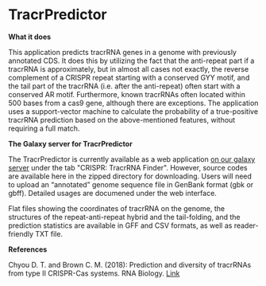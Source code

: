 # TracrPredictor
**What it does**

This application predicts tracrRNA genes in a genome with previously annotated CDS. It does this by utilizing the fact that the anti-repeat part if a tracrRNA is approximately, but in almost all cases not exactly, the reverse complement of a CRISPR repeat starting with a conserved GYY motif, and the tail part of the tracrRNA (i.e. after the anti-repeat) often start with a conserved AR motif. Furthermore, known tracrRNAs often located within 500 bases from a cas9 gene, although there are exceptions. The application uses a support-vector machine to calculate the probability of a true-positive tracrRNA prediction based on the above-mentioned features, without requiring a full match.

**The Galaxy server for TracrPredictor**

The TracrPredictor is currently available as a web application [on our galaxy server](http://139.80.3.3:8080/) under the tab "CRISPR: TracrRNA Finder". However, source codes are available here in the zipped directory for downloading. Users will need to upload an “annotated” genome sequence file in GenBank format (gbk or gbff). Detailed usages are documened under the web interface.

Flat files showing the coordinates of tracrRNA on the genome, the structures of the repeat-anti-repeat hybrid and the tail-folding, and the prediction statistics are available in GFF and CSV formats, as well as reader-friendly TXT file.

**References**

Chyou D. T. and Brown C. M. (2018): Prediction and diversity of tracrRNAs from type II CRISPR-Cas systems. RNA Biology. [Link](https://pubmed.ncbi.nlm.nih.gov/29995560/)
